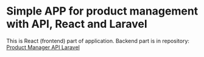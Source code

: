 # Simple APP for product management with API, React and Laravel

This is React (frontend) part of application. Backend part is in repository:
[Product Manager API Laravel](https://github.com/RKEndToEnd/Product-Manager-API-Laravel)
